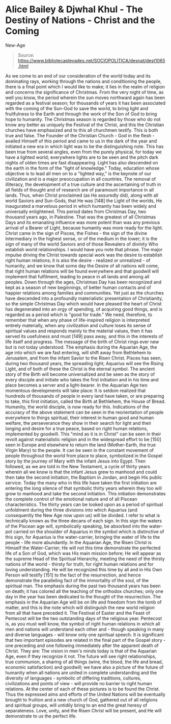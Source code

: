 # Alice Bailey & Djwhal Khul - The Destiny of Nations - Christ and the Coming
New-Age

> Source: https://www.bibliotecapleyades.net/SOCIOPOLITICA/desnat/dest1065.html

As we come to an end of our consideration of the world today and its dominating rays, working through the nations and conditioning the people, there is a final point which I would like to make; it lies in the realm of religion and concerns the significance of Christmas. From the very night of time, as well you know, the period wherein the sun moves northward again has been regarded as a festival season; for thousands of years it has been associated with the coming of the Sun-God to save the world, to bring light and fruitfulness to the Earth and through the work of the Son of God to bring hope to humanity. The Christmas season is regarded by those who do not know any better as uniquely the Festival of the Christ, and this the Christian churches have emphasized and to this all churchmen testify. This is both true and false. The Founder of the Christian Church - God in the flesh - availed Himself of this period and came to us in the dark of the year and initiated a new era in which light was to be the distinguishing note. This has been true from several angles, even from the purely physical, for today we have a lighted world; everywhere lights are to be seen and the pitch dark nights of olden times are fast disappearing. Light has also descended on the earth in the form of the "light of knowledge." Today, education whose objective is to lead all men on to a "lighted way," is the keynote of our civilization and is a major preoccupation in all countries. The removal of illiteracy, the development of a true culture and the ascertaining of truth in all fields of thought and of research are of paramount importance in all lands.
Thus, when Christ proclaimed (as He assuredly did), along with all world Saviors and Sun-Gods, that He was [148] the Light of the worlds, He inaugurated a marvelous period in which humanity has been widely and universally enlightened. This period dates from Christmas Day, two thousand years ago, in Palestine. That was the greatest of all Christmas Days and its emanating influence was more potent than was any previous arrival of a Bearer of Light, because humanity was more ready for the light. Christ came in the sign of Pisces, the Fishes - the sign of the divine Intermediary in the highest sense, or of the medium in the lower; it is the sign of many of the world Saviors and of those Revealers of divinity Who establish world relationships. I would have you note that phrase. The major impulse driving the Christ towards special work was the desire to establish right human relations; it is also the desire - realized or unrealized - of humanity, and we know that some day the Desire of all nations will come, that right human relations will be found everywhere and that goodwill will implement that fulfilment, leading to peace in all lands and among all peoples.
Down through the ages, Christmas Day has been recognized and kept as a season of new beginnings, of better human contacts and of happier relations among families and communities. Yet just as the churches have descended into a profoundly materialistic presentation of Christianity, so the simple Christmas Day which would have pleased the heart of Christ has degenerated into an orgy of spending, of acquiring good things, and is regarded as a period which is "good for trade." We need, therefore, to remember that when any phase of life-inspired religion is interpreted entirely materially, when any civilization and culture loses its sense of spiritual values and responds mainly to the material values, then it has served its usefulness and must [149] pass away, and this in the interests of life itself and progress.
The message of the birth of Christ rings ever new but is not today understood. The emphasis during the Aquarian Age, the age into which we are fast entering, will shift away from Bethlehem to Jerusalem, and from the infant Savior to the Risen Christ. Pisces has seen, during two thousand years, the spreading light; Aquarius will see the Rising Light, and of both of these the Christ is the eternal symbol.
The ancient story of the Birth will become universalized and be seen as the story of every disciple and initiate who takes the first initiation and in his time and place becomes a server and a light-bearer. In the Aquarian Age two momentous developments will take place:
It is seldom realized that hundreds of thousands of people in every land have taken, or are preparing to take, this first initiation, called the Birth at Bethlehem, the House of Bread. Humanity, the world disciple, is now ready for this. Indications of the accuracy of the above statement can be seen in the reorientation of people everywhere to things spiritual, their interest in human good and human welfare, the perseverance they show in their search for light and their longing and desire for a true peace, based on right human relations, implemented by goodwill. This "mind as it is in Christ" can be seen in their revolt against materialistic religion and in the widespread effort to be [150] seen in Europe and elsewhere to return the land (Mother-Earth, the true Virgin Mary) to the people. It can be seen in the constant movement of people throughout the world from place to place, symbolized in the Gospel story by the journey of Mary with the infant Jesus into Egypt.
Then followed, as we are told in the New Testament, a cycle of thirty years wherein all we know is that the infant Jesus grew to manhood and could then take the second initiation, the Baptism in Jordan, and begin His public service. Today the many who in this life have taken the first initiation are entering the long silence of that symbolic thirty years wherein they too will grow to manhood and take the second initiation. This initiation demonstrates the complete control of the emotional nature and of all Piscean characteristics. The thirty years can be looked upon as a period of spiritual unfoldment during the three divisions into which Aquarius (and consequently the New Age now upon us) will be divided. I refer to what is technically known as the three decans of each sign. In this sign the waters of the Piscean age will, symbolically speaking, be absorbed into the water-pot carried on the shoulder of Aquarius in the symbol which is distinctive of this sign, for Aquarius is the water-carrier, bringing the water of life to the people - life more abundantly.
In the Aquarian Age, the Risen Christ is Himself the Water-Carrier; He will not this time demonstrate the perfected life of a Son of God, which was His main mission before; He will appear as the supreme Head of the Spiritual Hierarchy, meeting the need of the thirsty nations of the world - thirsty for truth, for right human relations and for loving understanding. He will be recognized this time by all and in His Own Person will testify [151] to the fact of the resurrection, and hence demonstrate the paralleling fact of the immortality of the soul, of the spiritual man. The emphasis during the past two thousand years has been on death; it has colored all the teaching of the orthodox churches; only one day in the year has been dedicated to the thought of the resurrection. The emphasis in the Aquarian Age will be on life and freedom from the tomb of matter, and this is the note which will distinguish the new world religion from all that have preceded it.
The Festival of Easter and the Feast of Pentecost will be the two outstanding days of the religious year. Pentecost is, as you must well know, the symbol of right human relations in which all men and nations will understand each other and - though speaking in many and diverse languages - will know only one spiritual speech.
It is significant that two important episodes are related in the final part of the Gospel story - one preceding and one following immediately after the apparent death of Christ. They are:
The vision in men's minds today is that of the Aquarian Age, even if they recognize it not. The future will see right relationships, true communion, a sharing of all things (wine, the blood, the life and bread, economic satisfaction) and goodwill; we have also a picture of the future of humanity when all nations are united in complete understanding and the diversity of languages - symbolic of differing traditions, cultures, civilizations and points of view - will provide no barrier to right human relations. At the center of each of these pictures is to be found the Christ. Thus the expressed aims and efforts of the United Nations will be eventually brought to fruition and a new church of God, gathered out of all religions and spiritual groups, will untidily bring to an end the great heresy of separateness. Love, unity, and the Risen Christ will be present, and He will demonstrate to us the perfect life.
